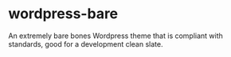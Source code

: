 wordpress-bare
==============

An extremely bare bones Wordpress theme that is compliant with standards, good for a development clean slate.
